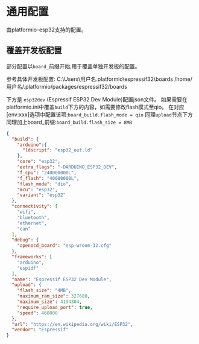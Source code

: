# 通用配置
由platformio-esp32支持的配置。

## 覆盖开发板配置
部分配置以`board_`前缀开始,用于覆盖单独开发板的配置。


参考具体开发板配置:
<tabs>
    <tab title="Windows">
        <code-block lang="plain text">C:\Users\用户名\.platformio\espressif32\boards</code-block>
    </tab>
    <tab title="Linux">
        <code-block lang="plain text">/home/用户名/.platformio/packages/espressif32/boards
          </code-block>
    </tab>
</tabs>

下方是 `esp32dev` (Espressif ESP32 Dev Module)配置json文件。
如果需要在platformio.ini中覆盖`build`下方的内容，如需要修改flash模式至qio。
在对应[env:xxx]选项中配置该项:`board_build.flash_mode = qio`
同理`upload`节点下方同理加上board_前缀:`board_build.flash_size = 8MB`

```JSON
{
  "build": {
    "arduino":{
      "ldscript": "esp32_out.ld"
    },
    "core": "esp32",
    "extra_flags": "-DARDUINO_ESP32_DEV",
    "f_cpu": "240000000L",
    "f_flash": "40000000L",
    "flash_mode": "dio",
    "mcu": "esp32",
    "variant": "esp32"
  },
  "connectivity": [
    "wifi",
    "bluetooth",
    "ethernet",
    "can"
  ],
  "debug": {
    "openocd_board": "esp-wroom-32.cfg"
  },
  "frameworks": [
    "arduino",
    "espidf"
  ],
  "name": "Espressif ESP32 Dev Module",
  "upload": {
    "flash_size": "4MB",
    "maximum_ram_size": 327680,
    "maximum_size": 4194304,
    "require_upload_port": true,
    "speed": 460800
  },
  "url": "https://en.wikipedia.org/wiki/ESP32",
  "vendor": "Espressif"
}

```